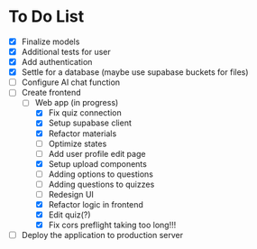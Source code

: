 # To Do List
- [x] Finalize models
- [x] Additional tests for user
- [x] Add authentication
- [x] Settle for a database (maybe use supabase buckets for files)
- [ ] Configure AI chat function
- [ ] Create frontend
  - [ ] Web app (in progress)
    - [x] Fix quiz connection
    - [x] Setup supabase client
    - [x] Refactor materials
    - [ ] Optimize states
    - [ ] Add user profile edit page
    - [x] Setup upload components
    - [ ] Adding options to questions
    - [ ] Adding questions to quizzes
    - [ ] Redesign UI
    - [x] Refactor logic in frontend
    - [x] Edit quiz(?)
    - [x] Fix cors preflight taking too long!!!
- [ ] Deploy the application to production server
